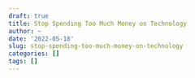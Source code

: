```yaml
---
draft: true
title: Stop Spending Too Much Money on Technology
author: ~
date: '2022-05-18'
slug: stop-spending-too-much-money-on-technology
categories: []
tags: []
---
```


